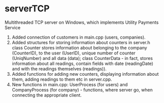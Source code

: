 # serverTCP
Multithreaded TCP server on Windows, which implements Utility Payments Service

1. Added connection of customers in main.cpp (users, companies).
2. Added structures for storing information about counters in server.h 
    class Counter stores information about 
        belonging to the company (CounterID), 
        to the user (UserID), 
        unique number of counter (UniqNumber) 
        and all data (data); 
    class CounterData - in fact, stores information about all readings, contain fields with 
        date (readingDate) 
        and with the readings themselves (readings)).
3. Added functions for adding new counters, displaying information about them, adding readings to them etc in server.cpp.
4. New functions in main.cpp: 
    UserProcess (for users) 
    and CompanyProcess (for company) - functions, where server go, when connecting the appropriate client.
